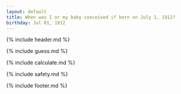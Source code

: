 ```yaml
---
layout: default
title: When was I or my baby conceived if born on July 1, 1912?
birthday: Jul 01, 1912
---
```


{% include header.md %}

{% include guess.md %}

{% include calculate.md %}

{% include safety.md %}

{% include footer.md %}



